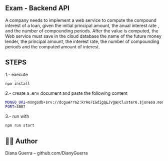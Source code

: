 ## Exam - Backend API

A company needs to implement a web service to compute the compound interest of a loan,  given the initial principal amount, the anual interest rate , and the number of compounding periods. After the value is computed, the Web service must save in the cloud database the name of the future money lender, the principal amount, the interest rate, the number of compounding periods and the computed amount of interest.

## STEPS
1.- execute 
```bash
npm install
```

2.- create a .env document and paste the following content

```bash
MONGO_URI=mongodb+srv://dcguerra2:krAo71GdigqEJVga@cluster0.sjoneoa.mongodb.net/exam?retryWrites=true&w=majority
PORT=3007
```

3.- run with 

```bash
npm run start
```


## 👩‍💻 Author
Diana Guerra – github.com/DianyGuerra